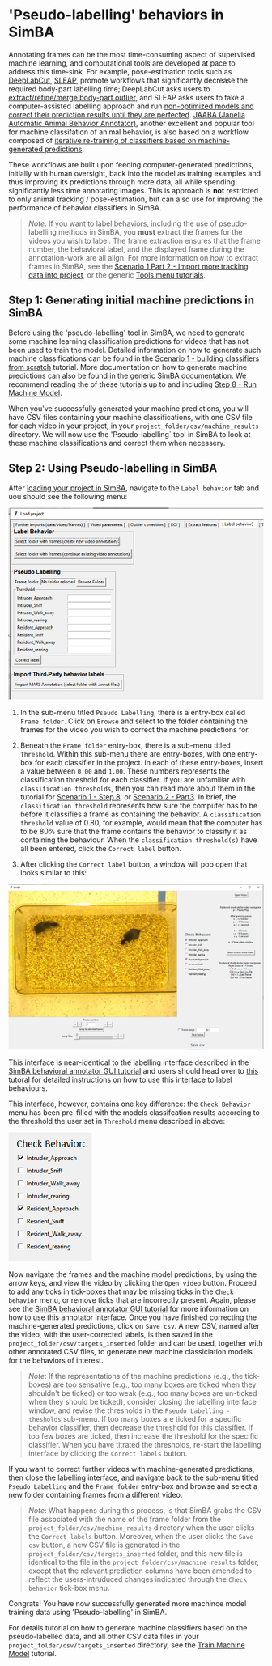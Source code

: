 # 'Pseudo-labelling' behaviors in SimBA

Annotating frames can be the most time-consuming aspect of supervised machine learning, and computational tools are developed at pace to address this time-sink. For example, pose-estimation tools such as [DeepLabCut](https://github.com/DeepLabCut/DeepLabCut), [SLEAP](https://sleap.ai/), promote workflows  that significantly decrease the required body-part labelling time; DeepLabCut asks users to [extract/refine/merge body-part outlier](https://github.com/DeepLabCut/DeepLabCut/blob/master/docs/UseOverviewGuide.md#optional-active-learning----network-refinement---extract-outlier-frames-from-a-video), and SLEAP asks users to take a computer-assisted labelling approach and run [non-optimized models and correct their prediction results until they are perfected](https://sleap.ai/tutorials/initial-training.html). [JAABA (Janelia Automatic Animal Behavior Annotator)](http://jaaba.sourceforge.net/), another excellent and  popular tool for machine classifation of animal behavior, is also based on a workflow composed of [iterative re-training of classifiers based on machine-generated predictions](http://jaaba.sourceforge.net/Training.html#Predictions).  

These workflows are built upon feeding computer-generated predictions, initially with human oversight, back into the model as training examples and thus improving its predictions through more data, all while spending significantly less time annotating images. This is approach is **not** restricted to only animal tracking / pose-estimation, but can also use for improving the performance of behavior classifiers in SimBA.

>*Note*: If you want to label behaviors, including the use of pseudo-labelling methods in SimBA, you **must** extract the frames for the videos you wish to label. The frame extraction ensures that the frame number, the behavioral label, and the displayed frame during the annotation-work are all align. For more information on how to extract frames in SimBA, see the [Scenario 1 Part 2 - Import more tracking data into project](https://github.com/sgoldenlab/simba/blob/master/docs/tutorial.md#step-2-optional--import-more-dlc-tracking-data-or-videos), or the generic [Tools menu tutorials](https://github.com/sgoldenlab/simba/blob/master/docs/Tutorial_tools.md#extract-frames).

## Step 1: Generating initial machine predictions in SimBA

Before using the 'pseudo-labelling' tool in SimBA, we need to generate some machine learning classification predictions for videos that has not been used to train the model. Detailed information on how to generate such machine classifications can be found in the [Scenario 1 - building classifiers from scratch](https://github.com/sgoldenlab/simba/blob/master/docs/Scenario1.md) tutorial. More documentation on how to generate machine predictions can also be found in the [generic SimBA documentation](https://github.com/sgoldenlab/simba/blob/master/docs/tutorial.md). We recommend reading the of these tutorials up to and including [Step 8 - Run Machine Model](https://github.com/sgoldenlab/simba/blob/master/docs/tutorial.md#step-8-run-machine-model). 

When you've successfully generated your machine predictions, you will have CSV files containing your machine classifications, with one CSV file for each video in your project, in your `project_folder/csv/machine_results` directory. We will now use the 'Pseudo-labelling` tool in SimBA to look at these machine classifications and correct them when necessery.

## Step 2: Using Pseudo-labelling in SimBA 

After [loading your project in SimBA](https://github.com/sgoldenlab/simba/blob/master/docs/tutorial.md#step-1-load-project-config), navigate to the `Label behavior` tab and uou should see the following menu:

![](/images/Pseudo_1.PNG)

1. In the sub-menu titled `Pseudo Labelling`, there is a entry-box called `Frame folder`. Click on `Browse` and select to the folder containing the frames for the video you wish to correct the machine predictions for.  

2. Beneath the `Frame folder` entry-box, there is a sub-menu titled `Threshold`. Within this sub-menu there are entry-boxes, with one entry-box for each classifier in the project. in each of these entry-boxes, insert a value between `0.00` and `1.00`. These numbers  represents the classification threshold for each classifier. If you are unfamiliar with `classification thresholds`, then you can read more about them in the tutorial for [Scenario 1 - Step 8](https://github.com/sgoldenlab/simba/blob/master/docs/tutorial.md#step-8-run-machine-model), or [Scenario 2 - Part3](https://github.com/sgoldenlab/simba/blob/master/docs/Scenario2.md#part-3-run-the-classifier-on-new-data). In brief, the `classification threshold` represents how sure the computer has to be before it classifies a frame as containing the behavior. A `classification threshold` value of 0.80, for example, would mean that the computer has to be 80% sure that the frame contains the behavior to classify it as containing the behaviour. When the `classification threshold(s)` have all been entered, click the `Correct label` button. 

3. After clicking the `Correct label` button, a window will pop open that looks similar to this:

![](/images/Visualize_05.PNG)

This interface is near-identical to the labelling interface described in the [SimBA behavioral annotator GUI tutorial](https://github.com/sgoldenlab/simba/blob/master/docs/labelling_aggression_tutorial.md) and users should head over to [this tutoral](https://github.com/sgoldenlab/simba/blob/master/docs/labelling_aggression_tutorial.md) for detailed instructions on how to use this interface to label behaviours.

This interface, however, contains one key difference: the `Check Behavior` menu has been pre-filled with the models classifcation results according to the threshold the user set in `Threshold` menu described in above: 

![](/images/Visualize_06.PNG)

Now navigate the frames and the machine model predictions, by using the arrow keys, and view the video by clicking the `Open video` button. Proceed to add any ticks in tick-boxes that may be missing ticks in the `Check behavior` menu, or remove ticks that are incorrectly present. Again, please see the [SimBA behavioral annotator GUI tutorial](https://github.com/sgoldenlab/simba/blob/master/docs/labelling_aggression_tutorial.md) for more information on how to use this annotator interface. Once you have finished correcting the machine-generated predictions, click on `Save csv`. A new CSV, named after the video, with the user-corrected labels, is then saved in the `project_folder/csv/targets_inserted` folder and can be used, together with other annotated CSV files, to generate new machine classiciation models for the behaviors of interest. 

>*Note*: If the representations of the machine predictions (e.g., the tick-boxes) are too sensative (e.g., too many boxes are ticked when they shouldn't be ticked) or too weak (e.g., too many boxes are un-ticked when they should be ticked), consider closing the labelling interface window, and revise the thresholds in the `Pseudo Labelling - thesholds` sub-menu. If too many boxes are ticked for a specific behavior classifier, then decrease the threshold for this classifier. If too few boxes are ticked, then increase the threshold for the specific classifier. When you have titrated the thresholds, re-start the labelling interface by clicking the `Correct labels` button.  

If you want to correct further videos with machine-generated predictions, then close the labelling interface, and navigate back to the sub-menu titled `Pseudo Labelling` and the `Frame folder` entry-box and browse and select a new folder containing frames from a different video. 

>*Note*: What happens during this process, is that SimBA grabs the CSV file associated with the name of the frame folder from the `project_folder/csv/machine_results` directory when the user clicks the `Correct labels` button. Moreover, when the user clicks the `Save csv` button, a new CSV file is generated in the `project_folder/csv/targets_inserted` folder, and this new file is identical to the file in the  `project_folder/csv/machine_results` folder, except that the relevant prediction columns have been amended to reflect the users-intruduced changes indicated through the `Check behavior` tick-box menu. 

Congrats! You have now successfully generated more machince model training data using 'Pseudo-labelling' in SimBA. 

For details tutorial on how to generate machine classifiers based on the pseudo-labelled data, and all other CSV data files in your `project_folder/csv/targets_inserted` directory,  see the [Train Machine Model](https://github.com/sgoldenlab/simba/blob/master/docs/tutorial.md#step-7-train-machine-model) tutorial. 



